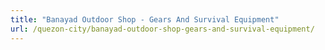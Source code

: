 ```yaml
---
title: "Banayad Outdoor Shop - Gears And Survival Equipment"
url: /quezon-city/banayad-outdoor-shop-gears-and-survival-equipment/
---
```

